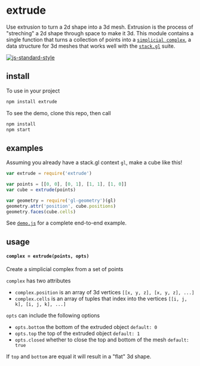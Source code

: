 # extrude

Use extrusion to turn a 2d shape into a 3d mesh. Extrusion is the process of "streching" a 2d shape through space to make it 3d. This module contains a single function that turns a collection of points into a [`simplicial complex`](https://github.com/mikolalysenko/simplicial-complex), a data structure for 3d meshes that works well with the [`stack.gl`](http://stack.gl/) suite.

[![js-standard-style](https://cdn.rawgit.com/feross/standard/master/badge.svg)](https://github.com/feross/standard)


## install

To use in your project

```javascript
npm install extrude
```

To see the demo, clone this repo, then call

```javascript
npm install
npm start
```

## examples

Assuming you already have a stack.gl context `gl`, make a cube like this!

```javascript
var extrude = require('extrude')

var points = [[0, 0], [0, 1], [1, 1], [1, 0]]
var cube = extrude(points)

var geometry = require('gl-geometry')(gl)
geometry.attr('position', cube.positions)
geometry.faces(cube.cells)
```

See [`demo.js`](demo.js) for a complete end-to-end example.

## usage

#### `complex = extrude(points, opts)`

Create a simplicial complex from a set of points

`complex` has two attributes
- `complex.position` is an array of 3d vertices `[[x, y, z], [x, y, z], ...]`
- `complex.cells` is an array of tuples that index into the vertices `[[i, j, k], [i, j, k], ...]`

`opts` can include the following options
- `opts.bottom` the bottom of the extruded object `default: 0`
- `opts.top` the top of the extruded object `default: 1`
- `opts.closed` whether to close the top and bottom of the mesh `default: true`

If `top` and `bottom` are equal it will result in a "flat" 3d shape.
